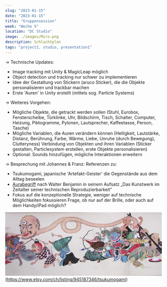 ```yaml
---
slug: "2023-01-15"
date: "2023-01-15"
title: "Gruppensession"
week: "Woche 5"
location: "DC Studio"
image: ./images/Miro.png
description: Schlachtplan
tags: "project2, studio, presentation1"
---
```

→ Technische Updates:
- Image tracking mit Unity & MagicLeap möglich
- Object detection und tracking nur schwer zu implementieren
- Idee der Gestaltung von Stickern (aruco Sticker), die die Objekte personalisieren und trackbar machen
- Erste 'Auren' in Unity erstellt (mittels sog. Particle Systems)

→ Weiteres Vorgehen:
- Mögliche Objekte, die getrackt werden sollen (Stuhl, Eurobox, Fensterscheibe, Türklinke, Uhr, Bildschirm, Tisch, Schalter, Computer, Heizung, Piktogramme, Pylonen, Lautsprecher, Kaffeetasse, Person, Tasche)
- Mögliche Variablen, die Auren verändern können (Helligkeit, Lautstärke, Distanz, Berührung, Farbe, Wärme, Liebe, Unruhe (durch Bewegung), Clutteryness)
Verbindung von Objekten und ihren Variablen (Sticker gestalten, Particlesystem erstellen, erste Objekte personalisieren)
- Optional: Sounds hinzufügen, mögliche Interaktionen erweitern

→ Besprechung mit Johannes & Franz:
Referenzen zu:
- Tsukumogami, japanische 'Artefakt-Geister' die Gegenstände aus dem Alltag beseelen
- [Aurabegriff](https://de.wikipedia.org/wiki/Aura_(Benjamin)) nach Walter Benjamin in seinem Aufsatz „Das Kunstwerk im Zeitalter seiner technischen Reproduzierbarkeit“
- Fokus auf die konzeptionelle Strategie, weniger auf technische Möglichkeiten fokussieren
Frage, ob nur auf der Brille, oder auch auf dem Handy/iPad möglich?


![Tsukumogami](./images/tsukumogami-hyakkiyagyo.png)(https://www.etsy.com/ch/listing/945187346/tsukumogami)
